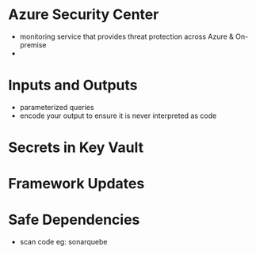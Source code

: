 # Azure Security Center
- monitoring service that provides threat protection across Azure & On-premise
- 

# Inputs and Outputs
- parameterized queries
- encode your output to ensure it is never interpreted as code

# Secrets in Key Vault

# Framework Updates

# Safe Dependencies
- scan code eg: sonarquebe